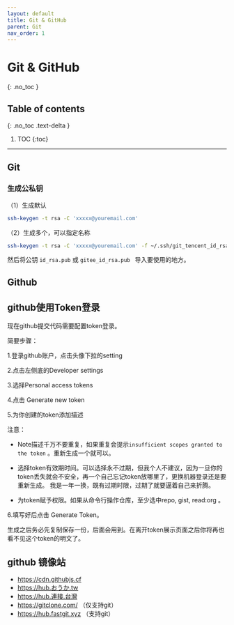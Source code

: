 ```yaml
---
layout: default
title: Git & GitHub
parent: Git
nav_order: 1
---
```


# Git & GitHub
{: .no_toc }

## Table of contents
{: .no_toc .text-delta }

1. TOC
{:toc}

---

Git
-----------------------------


### 生成公私钥

（1）生成默认

```bash
ssh-keygen -t rsa -C 'xxxxx@youremail.com' 
```

（2）生成多个，可以指定名称

```bash
ssh-keygen -t rsa -C 'xxxxx@youremail.com' -f ~/.ssh/git_tencent_id_rsa
```

然后将公钥 `id_rsa.pub` 或 `gitee_id_rsa.pub ` 导入要使用的地方。


Github
-----------------------------

## github使用Token登录

现在github提交代码需要配置token登录。

简要步骤：

1.登录github账户，点击头像下拉的setting

2.点击左侧底的Developer settings

3.选择Personal access tokens

4.点击 Generate new token

5.为你创建的token添加描述

注意：

- Note描述千万不要重复，如果重复会提示`insufficient scopes granted to the token` 。重新生成一个就可以。

- 选择token有效期时间。可以选择永不过期，但我个人不建议，因为一旦你的token丢失就会不安全，再一个自己忘记token放哪里了，更换机器登录还是要重新生成。
     我是一年一换，既有过期时限，过期了就要逼着自己来折腾。

- 为token赋予权限。如果从命令行操作仓库，至少选中repo, gist, read:org 。


6.填写好后点击 Generate Token。

生成之后务必先复制保存一份，后面会用到。在离开token展示页面之后你将再也看不见这个token的明文了。

## github 镜像站

- https://cdn.githubjs.cf
- https://hub.おうか.tw
- https://hub.連接.台灣
- https://gitclone.com/ （仅支持git）
- https://hub.fastgit.xyz （支持git）



